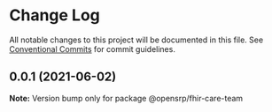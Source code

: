 # Change Log

All notable changes to this project will be documented in this file.
See [Conventional Commits](https://conventionalcommits.org) for commit guidelines.

## 0.0.1 (2021-06-02)

**Note:** Version bump only for package @opensrp/fhir-care-team
